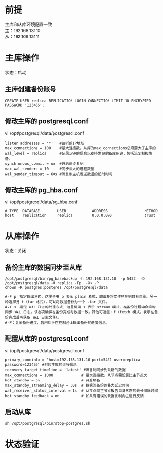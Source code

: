 # 前提
主库和从库环境配置一致   
主：192.168.131.10   
从：192.168.131.11   
# 主库操作
状态：启动

## 主库创建备份账号
```
CREATE USER replica REPLICATION LOGIN CONNECTION LIMIT 10 ENCRYPTED PASSWORD '123456';
```

## 修改主库的 postgresql.conf
vi /opt/postgresql/data/postgresql.conf
```
listen_addresses = '*'   #监听的IP地址
max_connections = 100    #最大连接数，从库的max_connections必须要大于主库的
wal_level = replica      #记录足够的信息以支持常见的备库用途，包括流复制和热备。
synchronous_commit = on  #开启同步复制
max_wal_senders = 10     #同步最大的进程数量
wal_sender_timeout = 60s #流复制主机发送数据的超时时间
```

## 修改主库的 pg_hba.conf
vi /opt/postgresql/data/pg_hba.conf
```
# TYPE  DATABASE        USER            ADDRESS                 METHOD
host    replication     replica         0.0.0.0/0               trust
```

# 从库操作
状态：关闭

## 备份主库的数据同步至从库
```
/opt/postgresql/bin/pg_basebackup -h 192.168.131.10  -p 5432  -D /opt/postgresql/data -U replica -Fp  -Xs -P
chown -R postgres:postgres /opt/postgresql/data

#-F p：指定输出格式，这里使用 p 表示 plain 格式，即直接将文件拷贝到目标目录。另一种选择是 t（tar 格式），可以将数据备份为一个 .tar 文件。
#-X s：指定 WAL 日志的处理方式，这里使用 s 表示 stream 模式，在备份过程中会实时同步 WAL 日志。该选项确保在备份完成时数据一致。其他可选值：f（fetch 模式，表示在备份完成后再获取 WAL 日志文件）。
#-P：显示备份进度，启用后会在控制台上输出备份的进度信息。
```

## 配置从库的 postgresql.conf
vi /opt/postgresql/data/postgresql.conf
```
primary_conninfo = 'host=192.168.131.10 port=5432 user=replica password=123456' #对应主库的连接信息
recovery_target_timeline = 'latest' #流复制同步到最新的数据
max_connections = 1000             # 最大连接数，从节点需设置比主节点大
hot_standby = on                   # 开启热备
max_standby_streaming_delay = 30s  # 数据流备份的最大延迟时间
wal_receiver_status_interval = 1s  # 从节点向主节点报告自身状态的最长间隔时间
hot_standby_feedback = on          # 如果有错误的数据复制向主进行反馈
```

## 启动从库
```
sh /opt/postgresql/bin/stop-postgres.sh
```

# 状态验证



